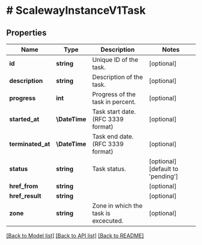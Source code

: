 # # ScalewayInstanceV1Task

## Properties

Name | Type | Description | Notes
------------ | ------------- | ------------- | -------------
**id** | **string** | Unique ID of the task. | [optional]
**description** | **string** | Description of the task. | [optional]
**progress** | **int** | Progress of the task in percent. | [optional]
**started_at** | **\DateTime** | Task start date. (RFC 3339 format) | [optional]
**terminated_at** | **\DateTime** | Task end date. (RFC 3339 format) | [optional]
**status** | **string** | Task status. | [optional] [default to 'pending']
**href_from** | **string** |  | [optional]
**href_result** | **string** |  | [optional]
**zone** | **string** | Zone in which the task is excecuted. | [optional]

[[Back to Model list]](../../README.md#models) [[Back to API list]](../../README.md#endpoints) [[Back to README]](../../README.md)
